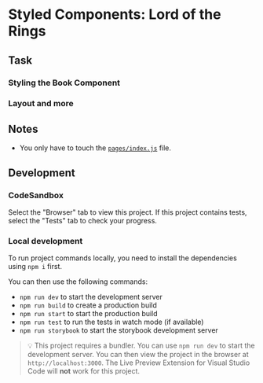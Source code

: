 # Styled Components: Lord of the Rings

<!--

Describe the exercise in a few sentences. E.g.:

This challenge offers a simple form with three input fields. Let's make it interactive using React!

-->

## Task

### Styling the Book Component

### Layout and more

<!--

Explaining the task in detail. E.g.:

Use an event handler to react to the form submission.

Log all form data (in object form) into the console in the submit event handler.

You can use the following hints as guideline:

- Hint 1
- Hint 2
- ...

Switch to the [`pages/index.js`](./pages/index.js) file and make something great happen!

-->

## Notes

- You only have to touch the [`pages/index.js`](./pages/index.js) file.

## Development

### CodeSandbox

Select the "Browser" tab to view this project. If this project contains tests, select the "Tests" tab to check your progress.

### Local development

To run project commands locally, you need to install the dependencies using `npm i` first.

You can then use the following commands:

- `npm run dev` to start the development server
- `npm run build` to create a production build
- `npm run start` to start the production build
- `npm run test` to run the tests in watch mode (if available)
- `npm run storybook` to start the storybook development server

> 💡 This project requires a bundler. You can use `npm run dev` to start the development server. You can then view the project in the browser at `http://localhost:3000`. The Live Preview Extension for Visual Studio Code will **not** work for this project.
